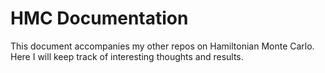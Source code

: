 # HMC Documentation

This document accompanies my other repos on Hamiltonian Monte Carlo. Here I will keep track of interesting thoughts and results. 
